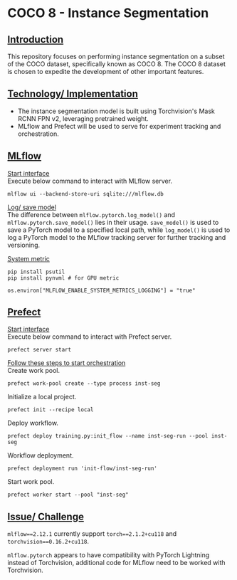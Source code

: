 # COCO 8 - Instance Segmentation

## <ins>Introduction</ins>
This repository focuses on performing instance segmentation on a subset of the COCO dataset, specifically known as COCO 8. The COCO 8 dataset is chosen to expedite the development of other important features.

## <ins>Technology/ Implementation</ins>
- The instance segmentation model is built using Torchvision's Mask RCNN FPN v2, leveraging pretrained weight.
- MLflow and Prefect will be used to serve for experiment tracking and orchestration.

## <ins>MLflow</ins>
<ins>Start interface</ins>
<br>
Execute below command to interact with MLflow server.
<br>
```
mlflow ui --backend-store-uri sqlite:///mlflow.db
```

<ins>Log/ save model</ins>
<br>
The difference between `mlflow.pytorch.log_model()` and `mlflow.pytorch.save_model()` lies in their usage. `save_model()` is used to save a PyTorch model to a specified local path, while `log_model()` is used to log a PyTorch model to the MLflow tracking server for further tracking and versioning.

<ins>System metric</ins>
<br>
```
pip install psutil
pip install pynvml # for GPU metric
```
```
os.environ["MLFLOW_ENABLE_SYSTEM_METRICS_LOGGING"] = "true"
```

## <ins>Prefect</ins>
<ins>Start interface</ins>
<br>
Execute below command to interact with Prefect server.
<br>
```
prefect server start
```

<ins>Follow these steps to start orchestration</ins>
<br>
Create work pool.
<br>
```
prefect work-pool create --type process inst-seg
```

Initialize a local project.
<br>
```
prefect init --recipe local
```

Deploy workflow.
<br>
```
prefect deploy training.py:init_flow --name inst-seg-run --pool inst-seg
```

Workflow deployment.
<br>
```
prefect deployment run 'init-flow/inst-seg-run'
```

Start work pool.
<br>
```
prefect worker start --pool "inst-seg"
```

## <ins>Issue/ Challenge</ins>
`mlflow==2.12.1` currently support `torch==2.1.2+cu118` and `torchvision==0.16.2+cu118`.

`mlflow.pytorch` appears to have compatibility with PyTorch Lightning instead of Torchvision, additional code for MLflow need to be worked with Torchvision.